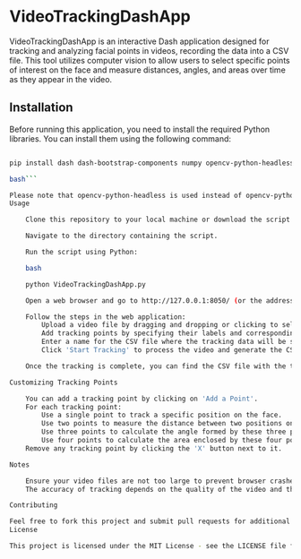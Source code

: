 # VideoTrackingDashApp

VideoTrackingDashApp is an interactive Dash application designed for tracking and analyzing facial points in videos, recording the data into a CSV file. This tool utilizes computer vision to allow users to select specific points of interest on the face and measure distances, angles, and areas over time as they appear in the video.

## Installation

Before running this application, you need to install the required Python libraries. You can install them using the following command:

```bash

pip install dash dash-bootstrap-components numpy opencv-python-headless mediapipe

bash```

Please note that opencv-python-headless is used instead of opencv-python to reduce unnecessary GUI dependencies for server environments.
Usage

    Clone this repository to your local machine or download the script directly.

    Navigate to the directory containing the script.

    Run the script using Python:

    bash

    python VideoTrackingDashApp.py

    Open a web browser and go to http://127.0.0.1:8050/ (or the address indicated in your terminal).

    Follow the steps in the web application:
        Upload a video file by dragging and dropping or clicking to select.
        Add tracking points by specifying their labels and corresponding facial landmarks IDs.
        Enter a name for the CSV file where the tracking data will be saved.
        Click 'Start Tracking' to process the video and generate the CSV file.

    Once the tracking is complete, you can find the CSV file with the tracking data in your specified path.

Customizing Tracking Points

    You can add a tracking point by clicking on 'Add a Point'.
    For each tracking point:
        Use a single point to track a specific position on the face.
        Use two points to measure the distance between two positions on the face.
        Use three points to calculate the angle formed by these three positions on the face.
        Use four points to calculate the area enclosed by these four positions on the face.
    Remove any tracking point by clicking the 'X' button next to it.

Notes

    Ensure your video files are not too large to prevent browser crashes or slowdowns.
    The accuracy of tracking depends on the quality of the video and the clarity of the facial features.

Contributing

Feel free to fork this project and submit pull requests for additional features or improvements.
License

This project is licensed under the MIT License - see the LICENSE file for details.
